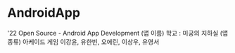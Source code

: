 # AndroidApp
'22 Open Source - Android App Development  (앱 이름) 학교 : 미궁의 지하실 (앱 종류) 아케이드 게임 이강윤, 유한빈, 오에린, 이상우, 유영서
